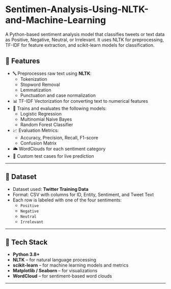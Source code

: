 # Sentimen-Analysis-Using-NLTK-and-Machine-Learning
A Python-based sentiment analysis model that classifies tweets or text data as Positive, Negative, Neutral, or Irrelevant. It uses NLTK for preprocessing, TF-IDF for feature extraction, and scikit-learn models for classification.


## 📌 Features

- 🔤 Preprocesses raw text using **NLTK**:
  - Tokenization
  - Stopword Removal
  - Lemmatization
  - Punctuation and case normalization
- 📊 TF-IDF Vectorization for converting text to numerical features
- 🤖 Trains and evaluates the following models:
  - Logistic Regression
  - Multinomial Naive Bayes
  - Random Forest Classifier
- 📈 Evaluation Metrics:
  - Accuracy, Precision, Recall, F1-score
  - Confusion Matrix
- 🌥️ WordClouds for each sentiment category
- 🧪 Custom test cases for live prediction

---

## 📁 Dataset

- Dataset used: **Twitter Training Data**
- Format: CSV with columns for ID, Entity, Sentiment, and Tweet Text
- Each row is labeled with one of the four sentiments:
  - `Positive`
  - `Negative`
  - `Neutral`
  - `Irrelevant`

---

## 🔧 Tech Stack

- **Python 3.8+**
- **NLTK** – for natural language processing
- **scikit-learn** – for machine learning models and metrics
- **Matplotlib / Seaborn** – for visualizations
- **WordCloud** – for sentiment-based word clouds

---


